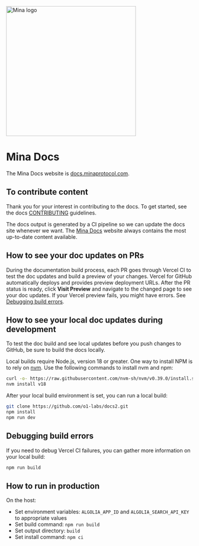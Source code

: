 <img src="https://github.com/MinaProtocol/docs/blob/main/public/static/img/svg/mina-wordmark-redviolet.svg" width="350" alt="Mina logo">

# Mina Docs

The Mina Docs website is [docs.minaprotocol.com](https://docs.minaprotocol.com/).

## To contribute content

Thank you for your interest in contributing to the docs. To get started, see the docs [CONTRIBUTING](CONTRIBUTING.md) guidelines.

The docs output is generated by a CI pipeline so we can update the docs site whenever we want. The [Mina Docs](https://docs.minaprotocol.com/) website always contains the most up-to-date content available.

## How to see your doc updates on PRs

During the documentation build process, each PR goes through Vercel CI to test the doc updates and build a preview of your changes. Vercel for GitHub automatically deploys and provides preview deployment URLs. After the PR status is ready, click **Visit Preview** and navigate to the changed page to see your doc updates. If your Vercel preview fails, you might have errors. See [Debugging build errors](#debugging-build-errors).

## How to see your local doc updates during development

To test the doc build and see local updates before you push changes to GitHub, be sure to build the docs locally.

<!-- In case of version change, update .github/workflows/{test-tutorials.yml, snarkjs-api-reference.md} accordingly -->

Local builds require Node.js, version 18 or greater.
One way to install NPM is to rely on [nvm](https://github.com/nvm-sh/nvm). Use the following commands to install nvm and npm:

```sh
curl -o- https://raw.githubusercontent.com/nvm-sh/nvm/v0.39.0/install.sh | bash
nvm install v18
```

After your local build environment is set, you can run a local build:

```sh
git clone https://github.com/o1-labs/docs2.git
npm install
npm run dev
```

## Debugging build errors

If you need to debug Vercel CI failures, you can gather more information on your local build:

```sh
npm run build
```

## How to run in production

On the host:

- Set environment variables: `ALGOLIA_APP_ID` and `ALGOLIA_SEARCH_API_KEY` to appropriate values
- Set build command: `npm run build`
- Set output directory: `build`
- Set install command: `npm ci`
